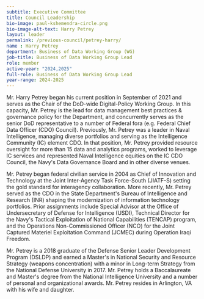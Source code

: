 ```yaml
---
subtitle: Executive Committee
title: Council Leadership
bio-image: paul-kshemendra-circle.png
bio-image-alt-text: Harry Petrey
layout: leader
permalink: /previous-council/petrey-harry/
name : Harry Petrey
department: Business of Data Working Group (WG)
job-title: Business of Data Working Group Lead
role: member
active-year: "2024,2025"
full-role: Business of Data Working Group Lead
year-range: 2024-2025
---
```

Mr. Harry Petrey began his current position in September of 2021 and serves as the Chair of the DoD-wide Digital-Policy Working Group. In this capacity, Mr. Petrey is the lead for data management best practices & governance policy for the Department, and concurrently serves as the senior DoD representative to a number of Federal fora (e.g. Federal Chief Data Officer (CDO) Council). Previously, Mr. Petrey was a leader in Naval Intelligence, managing diverse portfolios and serving as the Intelligence Community (IC) element CDO. In that position, Mr. Petrey provided resource oversight for more than 15 data and analytics programs, worked to leverage IC services and represented Naval Intelligence equities on the IC CDO Council, the Navy's Data Governance Board and in other diverse venues.


Mr. Petrey began federal civilian service in 2004 as Chief of Innovation and Technology at the Joint Inter-Agency Task Force-South (JIATF-S) setting the gold standard for interagency collaboration. More recently, Mr. Petrey served as the CDO in the State Department's Bureau of Intelligence and Research (INR) shaping the modernization of information technology portfolios. Prior assignments include Special Advisor at the Office of Undersecretary of Defense for Intelligence (USDI), Technical Director for the Navy's Tactical Exploitation of National Capabilities (TENCAP) program, and the Operations Non-Commissioned Officer (NCO) for the Joint Captured Materiel Exploitation Command (JCMEC) during Operation Iraqi Freedom.


Mr. Petrey is a 2018 graduate of the Defense Senior Leader Development Program (DSLDP) and earned a Master's in National Security and Resource Strategy (weapons concentration) with a minor in Long-term Strategy from the National Defense University in 2017. Mr. Petrey holds a Baccalaureate and Master's degree from the National Intelligence University and a number of personal and organizational awards. Mr. Petrey resides in Arlington, VA with his wife and daughter.